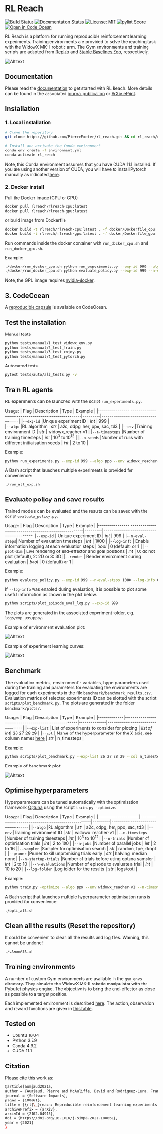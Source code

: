# RL Reach

[![Build Status](https://travis-ci.com/PierreExeter/rl_reach.svg?branch=master)](https://travis-ci.com/PierreExeter/rl_reach)
[![Documentation Status](https://readthedocs.org/projects/rl-reach/badge/?version=latest)](https://rl-reach.readthedocs.io/en/latest/?badge=latest)
[![License: MIT](https://img.shields.io/badge/license-MIT-brightgreen.svg)](https://opensource.org/licenses/MIT)
[![pylint Score](/docs/images/train.svg)](https://www.pylint.org/)
[![Open in Code Ocean](https://codeocean.com/codeocean-assets/badge/open-in-code-ocean.svg)](https://codeocean.com/capsule/4112840/tree/v1)

RL Reach is a platform for running reproducible reinforcement learning experiments. Training environments are provided to solve the reaching task with the WidowX MK-II robotic arm.
The Gym environments and training scripts are adapted from [Replab](https://github.com/bhyang/replab) and [Stable Baselines Zoo](https://github.com/DLR-RM/rl-baselines3-zoo), respectively.

![Alt text](/docs/images/widowx_env.gif?raw=true "The Widowx Gym environment in Pybullet")


## Documentation

Please read the [documentation](https://rl-reach.readthedocs.io/en/latest/) to get started with RL Reach. More details can be found in the associated [journal publication](https://www.sciencedirect.com/science/article/pii/S2665963821000099) or [ArXiv ePrint](https://arxiv.org/abs/2102.04916).

## Installation

### 1. Local installation

```bash
# Clone the repository
git clone https://github.com/PierreExeter/rl_reach.git && cd rl_reach/code/

# Install and activate the Conda environment
conda env create -f environment.yml
conda activate rl_reach
```

Note, this Conda environment assumes that you have CUDA 11.1 installed. If you are using another version of CUDA, you will have to install Pytorch manually as indicated [here](https://pytorch.org/get-started/locally/).

### 2. Docker install

Pull the Docker image (CPU or GPU)

```bash
docker pull rlreach/rlreach-cpu:latest
docker pull rlreach/rlreach-gpu:latest
```

or build image from Dockerfile

```bash
docker build -t rlreach/rlreach-cpu:latest . -f docker/Dockerfile_cpu
docker build -t rlreach/rlreach-gpu:latest . -f docker/Dockerfile_gpu
```

Run commands inside the docker container with `run_docker_cpu.sh` and `run_docker_gpu.sh`.

Example:
```bash
./docker/run_docker_cpu.sh python run_experiments.py --exp-id 999 --algo ppo --env widowx_reacher-v1 --n-timesteps 30000 --n-seeds 2
./docker/run_docker_cpu.sh python evaluate_policy.py --exp-id 999 --n-eval-steps 1000 --log-info 0 --plot-dim 0 --render 0
```

Note, the GPU image requires [nvidia-docker](https://github.com/NVIDIA/nvidia-docker).

## 3. CodeOcean

A [reproducible capsule](https://codeocean.com/capsule/4112840/tree/) is available on CodeOcean.


## Test the installation

Manual tests

```bash
python tests/manual/1_test_widowx_env.py
python tests/manual/2_test_train.py
python tests/manual/3_test_enjoy.py
python tests/manual/4_test_pytorch.py
```

Automated tests

```bash
pytest tests/auto/all_tests.py -v
```

## Train RL agents

RL experiments can be launched with the script `run_experiments.py`.

Usage:
|    Flag        |              Description                           |  Type   |    Example                        |
|----------------|----------------------------------------------------|---------|-----------------------------------|
|`--exp-id`      |Unique experiment ID                                | *int*   | 999                                |  
|`--algo`        |RL algorithm                                        | *str*   | a2c, ddpg, her, ppo, sac, td3     |
|`--env`         |Training environment ID                             | *str*   | widowx_reacher-v1                 |
|`--n-timesteps` |Number of training timesteps                        | *int*   | 10<sup>3</sup> to 10<sup>12</sup> | 
|`--n-seeds`     |Number of runs with different initialisation seeds  | *int*   | 2 to 10                           |


Example:
```bash
python run_experiments.py --exp-id 999 --algo ppo --env widowx_reacher-v1 --n-timesteps 10000 --n-seeds 3
```
A Bash script that launches multiple experiments is provided for convenience:
```bash
./run_all_exp.sh
```

## Evaluate policy and save results

Trained models can be evaluated and the results can be saved with the script `evaluate_policy.py`.

Usage:
|    Flag        |              Description                            |  Type   |    Example                              |
|----------------|-----------------------------------------------------|---------|-----------------------------------------|
|`--exp-id`      | Unique experiment ID                                | *int*   | 999                                      | 
|`--n-eval-steps`| Number of evaluation timesteps                      | *int*   | 1000                                    |
|`--log-info`    | Enable information logging at each evaluation steps | *bool*  | 0 (default) or 1                        |
|`--plot-dim`    | Live rendering of end-effector and goal positions   | *int*   | 0: do not plot (default), 2: 2D or 3: 3D| 
|`--render`      | Render environment during evaluation                | *bool*  | 0 (default) or 1                        |

Example:
```bash
python evaluate_policy.py --exp-id 999 --n-eval-steps 1000 --log-info 0 --plot-dim 0 --render 0
```

If `--log-info` was enabled during evaluation, it is possible to plot some useful information as shown in the plot below.
```bash
python scripts/plot_episode_eval_log.py --exp-id 999
```
The plots are generated in the associated experiment folder, e.g. `logs/exp_999/ppo/`.

Example of environment evaluation plot:

![Alt text](/docs/images/plot_episode_eval_log.png)

Example of experiment learning curves:

![Alt text](/docs/images/reward_vs_timesteps_smoothed.png)

## Benchmark

The evaluation metrics, environment's variables, hyperparameters used during the training and parameters for evaluating the environments are logged for each experiments in the file `benchmark/benchmark_results.csv`. Evaluation metrics of selected experiments ID can be plotted with the script `scripts/plot_benchmark.py`. The plots are generated in the folder `benchmark/plots/`.

Usage:
|    Flag     |              Description                            |  Type        |    Example                       |
|-------------|-----------------------------------------------------|--------------|----------------------------------|
|`--exp-list` | List of experiments to consider for plotting        | *list of int*| 26 27 28 29                      | 
|`--col`      | Name of the hyperparameter for the X axis, see column names [here](code/benchmark/benchmark_results.csv)   | *str*  | n_timesteps |

Example:
```bash
python scripts/plot_benchmark.py --exp-list 26 27 28 29 --col n_timesteps
```

Example of benchmark plot:

![Alt text](/docs/images/benchmark_plot.png)

## Optimise hyperparameters

Hyperparameters can be tuned automatically with the optimisation framework [Optuna](https://optuna.readthedocs.io/en/stable/) using the script `train.py -optimize`.

Usage:
|    Flag             |              Description                           |  Type   |    Example                        |
|---------------------|----------------------------------------------------|---------|-----------------------------------|
|`--algo`             |RL algorithm                                        | *str*   | a2c, ddpg, her, ppo, sac, td3     |
|`--env`              |Training environment ID                             | *str*   | widowx_reacher-v1                 |
|`--n-timesteps`      |Number of training timesteps                        | *int*   | 10<sup>3</sup> to 10<sup>12</sup> | 
|`--n-trials`         |Number of optimisation trials                       | *int*   | 2 to 100                          |
|`--n-jobs`           |Number of parallel jobs                             | *int*   | 2 to 16                           |
|`--sampler`          |Sampler for optimisation search                     | *str*   | random, tpe, skopt                |
|`--pruner`           |Pruner to kill unpromising trials early             | *str*   | halving, median, none             |
|`--n-startup-trials` |Number of trials before using optuna sampler        | *int*   | 2 to 10                           |
|`--n-evaluations`    |Number of episode to evaluate a trial               | *int*   | 10 to 20                          |
|`--log-folder`       |Log folder for the results                          | *str*   | logs/opti                         |

Example:
```bash
python train.py -optimize --algo ppo --env widowx_reacher-v1 --n-timesteps 100000 --n-trials 100 --n-jobs 8 --sampler tpe --pruner median --n-startup-trials 10 --n-evaluations 10 --log-folder logs/opti
```

A Bash script that launches multiple hyperparameter optimisation runs is provided for convenience:
```bash
./opti_all.sh
```


## Clean all the results (Reset the repository)

It could be convenient to clean all the results and log files. Warning, this cannot be undone!

```bash
./cleanAll.sh
```

## Training environments

A number of custom Gym environments are available in the `gym_envs` directory. They simulate the WidowX MK-II robotic manipulator with the Pybullet physics engine. The objective is to bring the end-effector as close as possible to a target position.

Each implemented environment is described [here](code/gym_envs/widowx_env/envs_list.csv). The action, observation and reward functions are given in [this table](code/gym_envs/widowx_env/reward_observation_action_shapes/reward_observation_action.pdf).


## Tested on

- Ubuntu 18.04
- Python 3.7.9
- Conda 4.9.2
- CUDA 11.1

## Citation

Please cite this work as:

```bash
@article{aumjaud2021a,
author = {Aumjaud, Pierre and McAuliffe, David and Rodriguez-Lera, Francisco J and Cardiff, Philip},
journal = {Software Impacts},
pages = {100061},
title = {{rl{\_}reach: Reproducible reinforcement learning experiments for robotic reaching tasks}},
archivePrefix = {arXiv},
arxivId = {2102.04916},
doi = {https://doi.org/10.1016/j.simpa.2021.100061},
year = {2021}
}
```